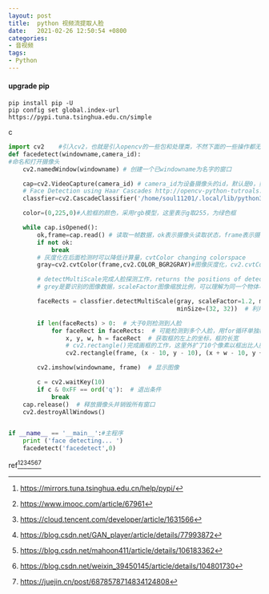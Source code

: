 ```yaml
---
layout: post
title:  python 视频流提取人脸
date:   2021-02-26 12:50:54 +0800
categories:
- 音视频
tags:
- Python
---
```



#### upgrade pip ####

``` shell
pip install pip -U
pip config set global.index-url https://pypi.tuna.tsinghua.edu.cn/simple
```

c

``` python
import cv2    #引入cv2，也就是引入opencv的一些包和处理类，不然下面的一些操作都无法完成
def facedetect(windowname,camera_id):
#命名和打开摄像头
    cv2.namedWindow(windowname) # 创建一个已windowname为名字的窗口

    cap=cv2.VideoCapture(camera_id) # camera_id为设备摄像头的id，默认是0，如果有usb摄像头可能会变为1
    # Face Detection using Haar Cascades http://opencv-python-tutroals.readthedocs.io/en/latest/py_tutorials/py_objdetect/py_face_detection/py_face_detection.html?highlight=cascadeclassifier
    classfier=cv2.CascadeClassifier('/home/soul11201/.local/lib/python3.9/site-packages/cv2/data/haarcascade_frontalface_alt.xml') # 加载分类器，分类器位置可以自行更改，注意这里用opencv库文件夹下的绝对路径也不行，在库文件夹里找到这个文件复制到这个程序的同目录下，参考：https://blog.csdn.net/GAN_player/article/details/77993872

    color=(0,225,0)#人脸框的颜色，采用rgb模型，这里表示g取255，为绿色框

    while cap.isOpened():
        ok,frame=cap.read() # 读取一帧数据，ok表示摄像头读取状态，frame表示摄像头读取的图像矩阵mat类型
        if not ok:
            break
        # 灰度化在后面检测时可以降低计算量，cvtColor changing colorspace
        gray=cv2.cvtColor(frame,cv2.COLOR_BGR2GRAY)#图像灰度化，cv2.cvtColor(input_image, flag) where flag determines the type of conversion.

        # detectMultiScale完成人脸探测工作，returns the positions of detected faces as Rect(x,y,w,h)，x、y是左上角起始坐标，h、w是高和宽
        # grey是要识别的图像数据，scaleFactor图像缩放比例，可以理解为同一个物体与相机距离不同，其大小亦不同，必须将其缩放到一定大小才方便识别，该参数指定每次缩放的比例

        faceRects = classfier.detectMultiScale(gray, scaleFactor=1.2, minNeighbors=3,
                                               minSize=(32, 32))  # 利用分类器检测灰度图像中的人脸矩阵数，1.2和3分别为图片缩放比例和需要检测的有效点数

        if len(faceRects) > 0:  # 大于0则检测到人脸
            for faceRect in faceRects:  # 可能检测到多个人脸，用for循环单独框出每一张人脸
                x, y, w, h = faceRect  # 获取框的左上的坐标，框的长宽
                # cv2.rectangle()完成画框的工作，这里外扩了10个像素以框出比人脸稍大一点的区域，从而得到相对完整一点的人脸图像；cv2.rectangle()函数的最后两个参数一个用于指定矩形边框的颜色，一个用于指定矩形边框线条的粗细程度。
                cv2.rectangle(frame, (x - 10, y - 10), (x + w - 10, y + h - 10), color, 2)

        cv2.imshow(windowname, frame)  # 显示图像

        c = cv2.waitKey(10)
        if c & 0xFF == ord('q'):  # 退出条件
            break
    cap.release()  # 释放摄像头并销毁所有窗口
    cv2.destroyAllWindows()


if __name__ == '__main__':#主程序
    print ('face detecting... ')
    facedetect('facedetect',0)

```

ref[^1][^2][^3][^4][^5][^6][^7]

[^1]: https://mirrors.tuna.tsinghua.edu.cn/help/pypi/
[^2]: https://www.imooc.com/article/67961
[^3]: https://cloud.tencent.com/developer/article/1631566
[^4]: https://blog.csdn.net/GAN_player/article/details/77993872
[^5]: https://blog.csdn.net/mahoon411/article/details/106183362
[^6]: https://blog.csdn.net/weixin_39450145/article/details/104801730

[^7]: https://juejin.cn/post/6878578714834124808
